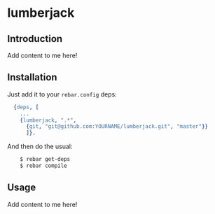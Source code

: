 # lumberjack


## Introduction

Add content to me here!


## Installation

Just add it to your ``rebar.config`` deps:

```erlang
  {deps, [
    ...
    {lumberjack, ".*",
      {git, "git@github.com:YOURNAME/lumberjack.git", "master"}}
      ]}.
```

And then do the usual:

```bash
    $ rebar get-deps
    $ rebar compile
```


## Usage

Add content to me here!
